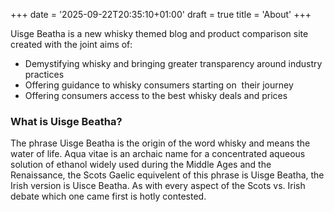 +++
date = '2025-09-22T20:35:10+01:00'
draft = true
title = 'About'
+++

Uisge Beatha is a new whisky themed blog and product comparison site created with the joint aims of:

<ul>
 	<li>Demystifying whisky and bringing greater transparency around industry practices</li>
 	<li>Offering guidance to whisky consumers starting on  their journey</li>
 	<li>Offering consumers access to the best whisky deals and prices</li>
</ul>

### What is Uisge Beatha?

The phrase Uisge Beatha is the origin of the word whisky and means the water of life. Aqua vitae is an archaic name for a concentrated aqueous solution of ethanol widely used during the Middle Ages and the Renaissance, the Scots Gaelic equivelent of this phrase is Uisge Beatha, the Irish version is Uisce Beatha. As with every aspect of the Scots vs. Irish debate which one came first is hotly contested.
